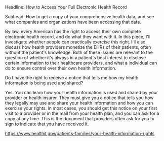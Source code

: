Headline: How to Access Your Full Electronic Health Record

Subhead: How to get a copy of your comprehensive health data, and see what
companies and organizations have been accessing that data.

By law, every American has the right to access their own complete electronic
health record, and do what they want with it. In this piece, I'll investigate
whether people can practically exercise this right. I'll also discuss how health
providers monetize the EHRs of their patients, often without the patient's
knowledge. Both of these issues are relevant to the question of whether it's
always in a patient's best interest to disclose certain information to their
healthcare providers, and what a individual can do to ensure control over their
own health information.


Do I have the right to receive a notice that tells me how my health information
is being used and shared?

Yes. You can learn how your health information is used and shared by your
provider or health insurer. They must give you a notice that tells you how they
legally may use and share your health information and how you can exercise your
rights. In most cases, you should get this notice on your first visit to a
provider or in the mail from your health plan, and you can ask for a copy at any
time. This is the document that providers often ask for you to sign to indicate
that you have received it.

https://www.healthit.gov/patients-families/your-health-information-rights
